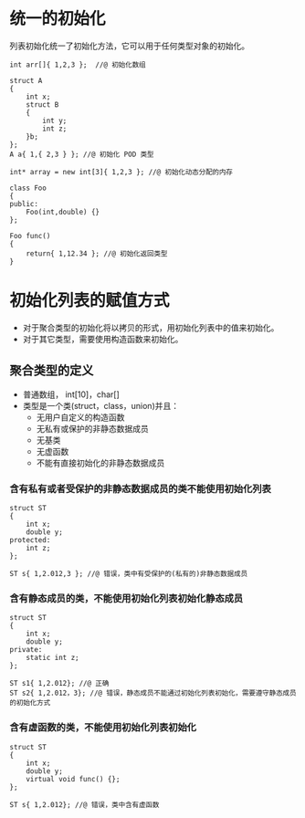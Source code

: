 # 统一的初始化

列表初始化统一了初始化方法，它可以用于任何类型对象的初始化。

```
int arr[]{ 1,2,3 };  //@ 初始化数组

struct A
{
    int x;
    struct B
    {
        int y;
        int z;
    }b;
};
A a{ 1,{ 2,3 } }; //@ 初始化 POD 类型

int* array = new int[3]{ 1,2,3 }; //@ 初始化动态分配的内存

class Foo
{
public:
	Foo(int,double) {}
};

Foo func()
{
	return{ 1,12.34 }; //@ 初始化返回类型
}
```

#   初始化列表的赋值方式

- 对于聚合类型的初始化将以拷贝的形式，用初始化列表中的值来初始化。
- 对于其它类型，需要使用构造函数来初始化。

## 聚合类型的定义

- 普通数组， int[10]，char[]
- 类型是一个类(struct，class，union)并且：
  - 无用户自定义的构造函数
  - 无私有或保护的非静态数据成员
  - 无基类
  - 无虚函数
  - 不能有直接初始化的非静态数据成员

### 含有私有或者受保护的非静态数据成员的类不能使用初始化列表

```
struct ST
{
	int x;
	double y;
protected:
	int z;
};

ST s{ 1,2.012,3 }; //@ 错误，类中有受保护的(私有的)非静态数据成员
```

### 含有静态成员的类，不能使用初始化列表初始化静态成员

```
struct ST
{
	int x;
	double y;
private:
	static int z;
};

ST s1{ 1,2.012}; //@ 正确
ST s2{ 1,2.012，3}; //@ 错误，静态成员不能通过初始化列表初始化，需要遵守静态成员的初始化方式
```

### 含有虚函数的类，不能使用初始化列表初始化

```
struct ST
{
	int x;
	double y;	
	virtual void func() {};
};

ST s{ 1,2.012}; //@ 错误，类中含有虚函数
```



















